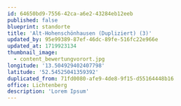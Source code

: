 ```yaml
---
id: 64650bd9-7556-42ca-a6e2-43284eb12eeb
published: false
blueprint: standorte
title: 'Alt-Hohenschönhausen (Dupliziert) (3)'
updated_by: 95e99389-87ef-46dc-89fe-516fc22e966e
updated_at: 1719923134
thumbnail_image:
  - content_bewertungvorort.jpg
longitude: '13.504929402407798'
latitude: '52.54525041359392'
duplicated_from: 71fd0080-afe9-4de8-9f15-d55164448b16
office: Lichtenberg
description: 'Lorem Ipsum'
---
```

